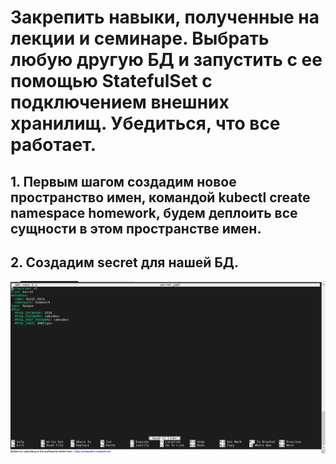 # Закрепить навыки, полученные на лекции и семинаре. Выбрать любую другую БД и запустить с ее помощью StatefulSet с подключением внешних хранилищ. Убедиться, что все работает.

## 1. Первым шагом создадим новое пространство имен, командой **kubectl create namespace homework**, будем деплоить все сущности в этом пространстве имен.
## 2. Создадим secret для нашей БД.
![logo](secret.png)